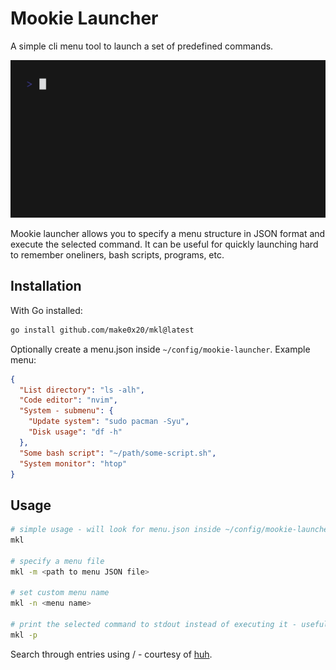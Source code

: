 # Mookie Launcher

A simple cli menu tool to launch a set of predefined commands.

![mkl gif](img/mkl.gif)

Mookie launcher allows you to specify a menu structure in JSON format and execute the selected command. It can be useful for quickly launching hard to remember oneliners, bash scripts, programs, etc.

## Installation

With Go installed:

```bash
go install github.com/make0x20/mkl@latest
```

Optionally create a menu.json inside `~/config/mookie-launcher`. Example menu:

```json
{
  "List directory": "ls -alh",
  "Code editor": "nvim",
  "System - submenu": {
    "Update system": "sudo pacman -Syu",
    "Disk usage": "df -h"
  },
  "Some bash script": "~/path/some-script.sh",
  "System monitor": "htop"
}
```

## Usage

```bash
# simple usage - will look for menu.json inside ~/config/mookie-launcher
mkl

# specify a menu file
mkl -m <path to menu JSON file>

# set custom menu name
mkl -n <menu name>

# print the selected command to stdout instead of executing it - useful for piping to other commands
mkl -p
```

Search through entries using / - courtesy of [huh](https://github.com/charmbracelet/huh).
